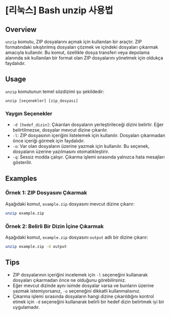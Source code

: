 # [리눅스] Bash unzip 사용법

## Overview
`unzip` komutu, ZIP dosyalarını açmak için kullanılan bir araçtır. ZIP formatındaki sıkıştırılmış dosyaları çözmek ve içindeki dosyaları çıkarmak amacıyla kullanılır. Bu komut, özellikle dosya transferi veya depolama alanında sık kullanılan bir format olan ZIP dosyalarını yönetmek için oldukça faydalıdır.

## Usage
`unzip` komutunun temel sözdizimi şu şekildedir:

```
unzip [seçenekler] [zip_dosyası]
```

### Yaygın Seçenekler
- `-d [hedef_dizin]`: Çıkarılan dosyaların yerleştirileceği dizini belirtir. Eğer belirtilmezse, dosyalar mevcut dizine çıkarılır.
- `-l`: ZIP dosyasının içeriğini listelemek için kullanılır. Dosyaları çıkarmadan önce içeriği görmek için faydalıdır.
- `-o`: Var olan dosyaların üzerine yazmak için kullanılır. Bu seçenek, dosyaların üzerine yazılmasını otomatikleştirir.
- `-q`: Sessiz modda çalışır. Çıkarma işlemi sırasında yalnızca hata mesajları gösterilir.

## Examples
### Örnek 1: ZIP Dosyasını Çıkarmak
Aşağıdaki komut, `example.zip` dosyasını mevcut dizine çıkarır:

```bash
unzip example.zip
```

### Örnek 2: Belirli Bir Dizin İçine Çıkarmak
Aşağıdaki komut, `example.zip` dosyasını `output` adlı bir dizine çıkarır:

```bash
unzip example.zip -d output
```

## Tips
- ZIP dosyalarının içeriğini incelemek için `-l` seçeneğini kullanarak dosyaları çıkarmadan önce ne olduğunu görebilirsiniz.
- Eğer mevcut dizinde aynı isimde dosyalar varsa ve bunların üzerine yazmak istemiyorsanız, `-o` seçeneğini dikkatli kullanmalısınız.
- Çıkarma işlemi sırasında dosyaların hangi dizine çıkarıldığını kontrol etmek için `-d` seçeneğini kullanarak belirli bir hedef dizin belirtmek iyi bir uygulamadır.